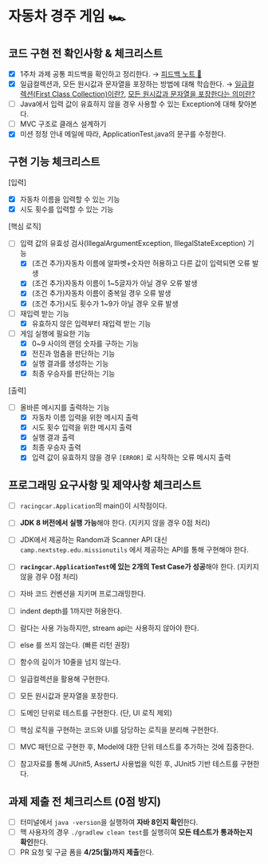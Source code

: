 # 자동차 경주 게임 🏎

## 코드 구현 전 확인사항 & 체크리스트

- [X] 1주차 과제 공통 피드백을 확인하고 정리한다. → [피드백 노트 📝](./feedback-note.md)
- [X] 일급컬렉션과, 모든 원시값과 문자열을 포장하는 방법에 대해 학습한다. → [일급컬렉션(First Class Collection)이란?](./what-is-mean-first-class-collection.md), [모든 원시값과 문자열을 포장한다는 의미란?](./what-is-mean-wrapping-variable.md) 
- [ ] Java에서 입력 값이 유효하지 않을 경우 사용할 수 있는 Exception에 대해 찾아본다.
- [ ] MVC 구조로 클래스 설계하기
- [X] 미션 정정 안내 메일에 따라, ApplicationTest.java의 문구를 수정한다. 

## 구현 기능 체크리스트

[입력]

- [X] 자동차 이름을 입력할 수 있는 기능
- [X] 시도 횟수를 입력할 수 있는 기능

[핵심 로직]

- [ ] 입력 값의 유효성 검사(IllegalArgumentException, IllegalStateException) 기능
  - [X] (조건 추가)자동차 이름에 알파벳+숫자만 허용하고 다른 값이 입력되면 오류 발생
  - [X] (조건 추가)자동차 이름이 1~5글자가 아닐 경우 오류 발생
  - [X] (조건 추가)자동차 이름이 중복일 경우 오류 발생
  - [X] (조건 추가)시도 횟수가 1~9가 아닐 경우 오류 발생
- [ ] 재입력 받는 기능
  - [X] 유효하지 않은 입력부터 재입력 받는 기능
- [ ] 게임 실행에 필요한 기능
  - [X] 0~9 사이의 랜덤 숫자를 구하는 기능
  - [X] 전진과 멈춤을 판단하는 기능
  - [X] 실행 결과를 생성하는 기능
  - [X] 최종 우승자를 판단하는 기능

[출력]

- [ ] 올바른 메시지를 출력하는 기능
  - [X] 자동차 이름 입력을 위한 메시지 출력
  - [X] 시도 횟수 입력을 위한 메시지 출력
  - [X] 실행 결과 출력
  - [X] 최종 우승자 출력
  - [X] 입력 값이 유효하지 않을 경우 `[ERROR]` 로 시작하는 오류 메시지 출력

## 프로그래밍 요구사항 및 제약사항 체크리스트

- [ ] `racingcar.Application`의 main()이 시작점이다.
- [ ] **JDK 8 버전에서 실행 가능**해야 한다. (지키지 않을 경우 0점 처리)
- [ ] JDK에서 제공하는 Random과 Scanner API 대신 `camp.nextstep.edu.missionutils` 에서 제공하는 API를 통해 구현해야 한다.
- [ ] **`racingcar.ApplicationTest`에 있는 2개의 Test Case가 성공**해야 한다. (지키지 않을 경우 0점 처리)


- [ ] 자바 코드 컨벤션을 지키며 프로그래밍한다.
- [ ] indent depth를 1까지만 허용한다.
- [ ] 람다는 사용 가능하지만, stream api는 사용하지 않아야 한다.
- [ ] else 를 쓰지 않는다. (빠른 리턴 권장)
- [ ] 함수의 길이가 10줄을 넘지 않는다.

- [ ] 일급컬렉션을 활용해 구현한다.
- [ ] 모든 원시값과 문자열을 포장한다.

- [ ] 도메인 단위로 테스트를 구현한다. (단, UI 로직 제외)
- [ ] 핵심 로직을 구현하는 코드와 UI를 담당하는 로직을 분리해 구현한다.
- [ ] MVC 패턴으로 구현한 후, Model에 대한 단위 테스트를 추가하는 것에 집중한다.
- [ ] 참고자료를 통해 JUnit5, AssertJ 사용법을 익힌 후, JUnit5 기반 테스트를 구현한다.

## 과제 제출 전 체크리스트 (0점 방지)

- [ ] 터미널에서 `java -version`을 실행하여 **자바 8인지 확인**한다.
- [ ] 맥 사용자의 경우 `./gradlew clean test`를 실행히여 **모든 테스트가 통과하는지 확인**한다.
- [ ] PR 요청 및 구글 폼을 **4/25(월)까지 제출**한다.
